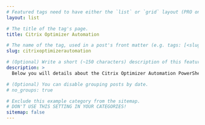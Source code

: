 ```yaml
---
# Featured tags need to have either the `list` or `grid` layout (PRO only).
layout: list

# The title of the tag's page.
title: Citrix Optimizer Automation

# The name of the tag, used in a post's front matter (e.g. tags: [<slug>]).
slug: citrixoptimizerautomation

# (Optional) Write a short (~150 characters) description of this featured tag.
description: >
  Below you will details about the Citrix Optimizer Automation PowerShell module.

# (Optional) You can disable grouping posts by date.
# no_groups: true

# Exclude this example category from the sitemap.
# DON'T USE THIS SETTING IN YOUR CATEGORIES!
sitemap: false
---
```

